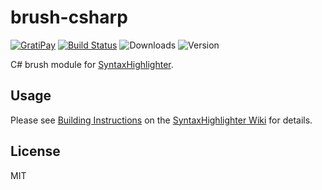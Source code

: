 # brush-csharp

[![GratiPay](https://img.shields.io/gratipay/user/alexgorbatchev.svg)](https://gratipay.com/alexgorbatchev/)
[![Build Status](https://travis-ci.org/syntaxhighlighter/brush-csharp.svg)](https://travis-ci.org/syntaxhighlighter/brush-csharp)
![Downloads](https://img.shields.io/npm/dm/brush-csharp.svg)
![Version](https://img.shields.io/npm/v/brush-csharp.svg)

C# brush module for [SyntaxHighlighter](https://github.com/syntaxhighlighter/syntaxhighlighter).

## Usage

Please see [Building Instructions](https://github.com/syntaxhighlighter/syntaxhighlighter/wiki/Building) on the [SyntaxHighlighter Wiki](https://github.com/syntaxhighlighter/syntaxhighlighter/wiki) for details.

## License

MIT
